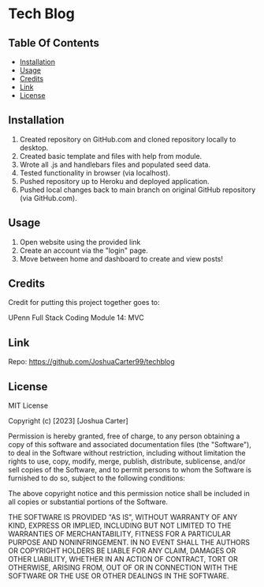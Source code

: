 # Tech Blog

## Table Of Contents
- [Installation](#installation)
- [Usage](#usage)
- [Credits](#credits)
- [Link](#link)
- [License](#license)

## Installation

1. Created repository on GitHub.com and cloned repository locally to desktop.
2. Created basic template and files with help from module.
3. Wrote all .js and handlebars files and populated seed data.
4. Tested functionality in browser (via localhost).
5. Pushed repository up to Heroku and deployed application.
6. Pushed local changes back to main branch on original GitHub repository (via GitHub.com).


## Usage

1. Open website using the provided link
2. Create an account via the "login" page.
3. Move between home and dashboard to create and view posts!


## Credits

Credit for putting this project together goes to:

UPenn Full Stack Coding Module 14: MVC

## Link

Repo: 
https://github.com/JoshuaCarter99/techblog

## License

MIT License

Copyright (c) [2023] [Joshua Carter]

Permission is hereby granted, free of charge, to any person obtaining a copy
of this software and associated documentation files (the "Software"), to deal
in the Software without restriction, including without limitation the rights
to use, copy, modify, merge, publish, distribute, sublicense, and/or sell
copies of the Software, and to permit persons to whom the Software is
furnished to do so, subject to the following conditions:

The above copyright notice and this permission notice shall be included in all
copies or substantial portions of the Software.

THE SOFTWARE IS PROVIDED "AS IS", WITHOUT WARRANTY OF ANY KIND, EXPRESS OR
IMPLIED, INCLUDING BUT NOT LIMITED TO THE WARRANTIES OF MERCHANTABILITY,
FITNESS FOR A PARTICULAR PURPOSE AND NONINFRINGEMENT. IN NO EVENT SHALL THE
AUTHORS OR COPYRIGHT HOLDERS BE LIABLE FOR ANY CLAIM, DAMAGES OR OTHER
LIABILITY, WHETHER IN AN ACTION OF CONTRACT, TORT OR OTHERWISE, ARISING FROM,
OUT OF OR IN CONNECTION WITH THE SOFTWARE OR THE USE OR OTHER DEALINGS IN THE
SOFTWARE.
